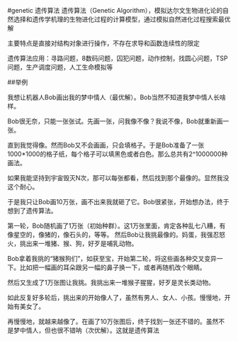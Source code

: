 #genetic 遗传算法
遗传算法（Genetic Algorithm），模拟达尔文生物进化论的自然选择和遗传学机理的生物进化过程的计算模型，通过模拟自然进化过程搜索最优解

主要特点是直接对结构对象进行操作，不存在求导和函数连续性的限定

遗传算法应用：寻路问题，8数码问题，囚犯问题，动作控制，找圆心问题，TSP问题，生产调度问题，人工生命模拟等

##举例

我想让机器人Bob画出我的梦中情人（最优解）。Bob当然不知道我梦中情人长啥样。

Bob很无奈，只能一张张试。先画一张，问我像不像？我说不像，Bob就重新画一张。

直到我觉得像。然而Bob又不会画画，只会填格子。于是Bob准备了一张1000*1000的格子纸，每个格子可以填黑色或者白色。那么总共有2^1000000种画法。

如果我能坚持到宇宙毁灭N次，那可以每张都看，然后找到那个最像的。显然我没这个耐心。

于是我只让Bob画10万张，画不出来我就砸了它。Bob很紧张，开始想办法，终于想到了遗传算法。

第一轮，Bob随机画了1万张（初始种群）。这1万张里面，肯定各种乱七八糟，有像星空的，像猪的，像石头的，等等。
然后Bob让我挑最像的。妈蛋，我强忍怒火，挑出来一堆猪、猴、狗，好歹是哺乳动物。

Bob拿着我挑的“猪猴狗们”，如获至宝，开始第二轮，将这些画各种交叉变异一下。比如把一幅画的耳朵跟另一幅的鼻子换一下，或者再随机改个眼睛。

然后又生成了1万张图让我挑。我挑出来一堆猴子猩猩，好歹是灵长类动物。

如此反复好多轮后，挑出来的开始像人了，虽然有男人、女人、小孩。慢慢地，开始有美女了。

再慢慢地，就越来越像了。在画了10万张图后，终于找到一张还不错的。虽然不是梦中情人，但也很不错呐（次优解）。这就是遗传算法